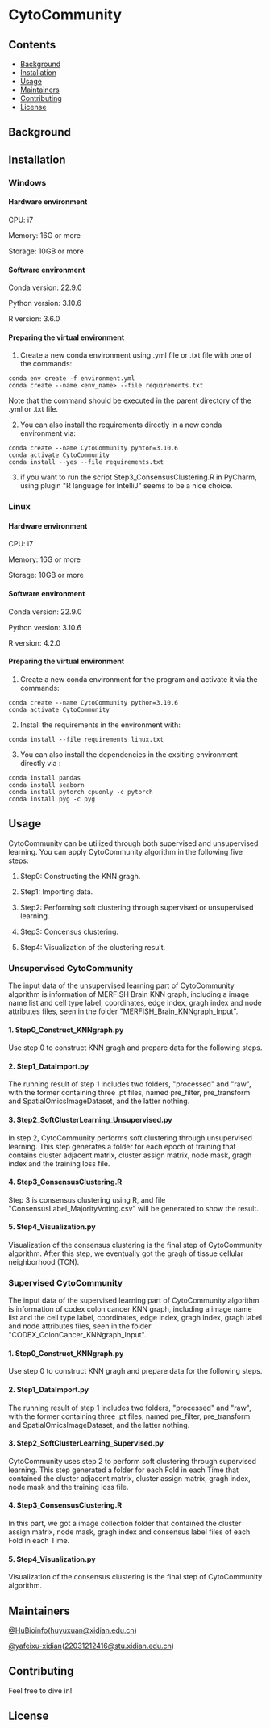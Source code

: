 # CytoCommunity

## Contents

- [Background](#background)
- [Installation](#installation)
- [Usage](#usage)
- [Maintainers](#maintainers)
- [Contributing](#contributing)
- [License](#license)

## Background

## Installation

### Windows

#### Hardware environment 

CPU: i7

Memory: 16G or more

Storage: 10GB or more

#### Software environment 

Conda version: 22.9.0

Python version: 3.10.6

R version: 3.6.0

#### Preparing the virtual environment

1. Create a new conda environment using .yml file or .txt file with one of the commands:

```
conda env create -f environment.yml
conda create --name <env_name> --file requirements.txt
```

Note that the command should be executed in the parent directory of the .yml or .txt file.

2. You can also install the requirements directly in a new conda environment via:

```
conda create --name CytoCommunity pyhton=3.10.6
conda activate CytoCommunity
conda install --yes --file requirements.txt
```

3. if you want to run the script Step3_ConsensusClustering.R in PyCharm, using plugin "R language for IntelliJ" seems to be a nice choice. 

### Linux

#### Hardware environment 

CPU: i7

Memory: 16G or more

Storage: 10GB or more

#### Software environment 

Conda version: 22.9.0

Python version: 3.10.6

R version: 4.2.0

#### Preparing the virtual environment 

1. Create a new conda environment for the program and activate it via the commands:

```
conda create --name CytoCommunity python=3.10.6
conda activate CytoCommunity
```

2. Install the requirements in the environment with:

```
conda install --file requirements_linux.txt
```

3. You can also install the dependencies in the exsiting environment directly via :

```
conda install pandas
conda install seaborn
conda install pytorch cpuonly -c pytorch
conda install pyg -c pyg
```

## Usage

CytoCommunity can be utilized through both supervised and unsupervised learning. You can apply CytoCommunity algorithm in the following five steps:

  1. Step0: Constructing the KNN gragh.

  2. Step1: Importing data.

  3. Step2: Performing soft clustering through supervised or unsupervised learning.

  4. Step3: Concensus clustering.

  5. Step4: Visualization of the clustering result.

### Unsupervised CytoCommunity

The input data of the unsupervised learning part of CytoCommunity algorithm is information of MERFISH Brain KNN graph, including a image name list and cell type label, coordinates, edge index, gragh index and node attributes files, seen in the folder "MERFISH_Brain_KNNgraph_Input".

#### 1. Step0_Construct_KNNgraph.py

Use step 0 to construct KNN gragh and prepare data for the following steps.

#### 2. Step1_DataImport.py

The running result of step 1 includes two folders, "processed" and "raw", with the former containing three .pt files, named pre_filter, pre_transform and SpatialOmicsImageDataset, and the latter nothing. 

#### 3. Step2_SoftClusterLearning_Unsupervised.py

In step 2, CytoCommunity performs soft clustering through unsupervised learning. This step generates a folder for each epoch of training that contains cluster adjacent matrix, cluster assign matrix, node mask, gragh index and the training loss file.

#### 4. Step3_ConsensusClustering.R

Step 3 is consensus clustering using R, and file "ConsensusLabel_MajorityVoting.csv" will be generated to show the result.

#### 5. Step4_Visualization.py

Visualization of the consensus clustering is the final step of CytoCommunity algorithm. After this step, we eventually got the gragh of tissue cellular neighborhood (TCN).

### Supervised CytoCommunity

The input data of the supervised learning part of CytoCommunity algorithm is information of codex colon cancer KNN graph, including a image name list and the cell type label, coordinates, edge index, gragh index, gragh label and node attributes files, seen in the folder "CODEX_ColonCancer_KNNgraph_Input".

#### 1. Step0_Construct_KNNgraph.py

Use step 0 to construct KNN gragh and prepare data for the following steps.

#### 2. Step1_DataImport.py

The running result of step 1 includes two folders, "processed" and "raw", with the former containing three .pt files, named pre_filter, pre_transform and SpatialOmicsImageDataset, and the latter nothing.

#### 3. Step2_SoftClusterLearning_Supervised.py

CytoCommunity uses step 2 to perform soft clustering through supervised learning. This step generated a folder for each Fold in each Time that contained the cluster adjacent matrix, cluster assign matrix, gragh index, node mask and the training loss file.

#### 4. Step3_ConsensusClustering.R

In this part, we got a image collection folder that contained the cluster assign matrix, node mask, gragh index and consensus label files of each Fold in each Time. 

#### 5. Step4_Visualization.py

Visualization of the consensus clustering is the final step of CytoCommunity algorithm. 

## Maintainers

[@HuBioinfo](https://github.com/huBioinfo)(huyuxuan@xidian.edu.cn)

[@yafeixu-xidian](https://github.com/yafeixu-xidian)(22031212416@stu.xidian.edu.cn)

## Contributing

Feel free to dive in!

## License

